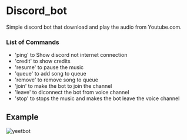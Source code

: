 # Discord_bot
Simple discord bot that download and play the audio from Youtube.com.

### List of Commands
* 'ping' to Show discord not internet connection
* 'credit' to show credits
* 'resume' to pause the music
* 'queue' to add song to queue
* 'remove' to remove song to queue
* 'join' to make the bot to join the channel
* 'leave' to diconnect the bot from voice channel
* 'stop' to stops the music and makes the bot leave the voice channel

## Example

![yeetbot](https://user-images.githubusercontent.com/80488842/151290612-0cd4be23-a568-43b8-abc4-3c157812c287.png)
